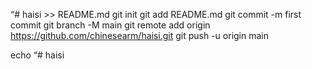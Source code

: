 “# haisi >> README.md
git init
git add README.md
git commit -m first commit
git branch -M main
git remote add origin https://github.com/chinesearm/haisi.git
git push -u origin main




echo “# haisi
